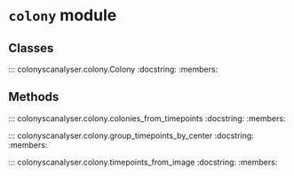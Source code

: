 # `colony` module

## Classes

::: colonyscanalyser.colony.Colony
    :docstring:
    :members:

## Methods

::: colonyscanalyser.colony.colonies_from_timepoints
    :docstring:
    :members:

::: colonyscanalyser.colony.group_timepoints_by_center
    :docstring:
    :members:

::: colonyscanalyser.colony.timepoints_from_image
    :docstring:
    :members: